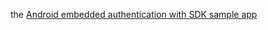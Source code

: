 the [Android embedded authentication with SDK sample app](https://github.com/okta/okta-idx-android/tree/master/dynamic-app)
